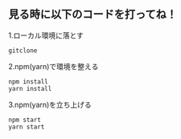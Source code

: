 ## 見る時に以下のコードを打ってね！

1.ローカル環境に落とす

```言語:terminal
gitclone
```

2.npm(yarn)で環境を整える

```言語:terminal
npm install
yarn install
```

3.npm(yarn)を立ち上げる

```言語:terminal
npm start
yarn start
```
